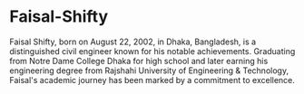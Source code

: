 # Faisal-Shifty

Faisal Shifty, born on August 22, 2002, in Dhaka, Bangladesh, is a distinguished civil engineer known for his notable achievements. Graduating from Notre Dame College Dhaka for high school and later earning his engineering degree from Rajshahi University of Engineering & Technology, Faisal's academic journey has been marked by a commitment to excellence.
